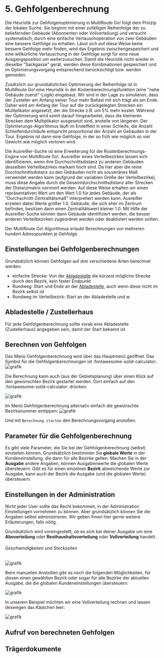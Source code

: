 # **5. Gehfolgenberechnung**

Die Heuristik zur Gehfolgenoptimierung in MultiRoute Go! folgt dem Prinzip der lokalen Suche. Sie beginnt mit einer zufälligen Reihenfolge der zu beliefernden Gebäude (Abonnenten oder Vollverteilung) und versucht systematisch, durch eine einfache Vertauschoperation von zwei Gebäuden eine bessere Gehfolge zu erhalten. Lässt sich auf diese Weise keine bessere Gehfolge mehr finden, wird das Ergebnis zwischengespeichert und eine willkürliche Vertauschung in der Gehfolge sorgt für eine neue Ausgangsposition um weiterzusuchen. Damit die Heuristik nicht wieder in dieselbe "Sackgasse" gerät, werden diese Kombinationen gespeichert und im Optimierungsvorgang entsprechend berücksichtigt bzw. werden gemieden.

Zusätzlich zur grundsätzlichen Optimierung der Reihenfolge ist in MultiRoute Go! eine Heuristik in der Kostenberechnungsfunktion (eine "nahe Gebäude zuerst"-Logik) eingebaut. Wir sind in der Lage zu simulieren, dass der Zusteller am Anfang seiner Tour mehr Ballast mit sich trägt als am Ende. Daher wird am Anfang der Tour auf die zurückgelegten Strecken ein Multiplikator angesetzt, der die Strecke z.B. um 5% mehr kostet. Während der Optimierung wird somit darauf hingearbeitet, dass die kleineren Strecken dem Multiplikator ausgesetzt sind, anstelle von längeren. Der Optimierungs-Algorithmus läuft im Endeffekt in einer Schleife, die Anzahl Schleifendurchläufe entspricht proportional der Anzahl an Gebäuden in der Tour. Ergebnis ist dann eine Gehfolge, in der so früh wie möglich so viel Gewicht wie möglich verloren wird.

Die Ausreißer-Suche ist eine Erweiterung für die Routenberechnungs-Engine von MultiRoute Go!. Ausreißer eines Verteilbezirkes lassen sich identifizieren, wenn ihre Durchschnittsdistanz zu anderen Gebäuden desselben Verteilbezirkes markant hoch sind. Da hier aber die reine Durchschnittsdistanz zu den Gebäuden nicht als souveränes Maß verwendet werden kann (aufgrund der variablen Größe der Verteilbezirke), muss diese Angabe durch die Gesamtdurchschnittsdistanz aller Strecken der Distanzmatrix normiert werden. Auf diese Weise erhalten wir einen repräsentativen Wert um den Wert 1.0 für jedes Gebäude, der als "Durchschnitt-Zentralitätsmaß" interpretiert werden kann. Ausreißer erzielen dabei Werte größer 1.0. Gebäude, die sich eher im Zentrum befinden, besitzen dann einen Zentralitätswert kleiner 1.0. Mit Hilfe der Ausreißer-Suche können dann Gebäude identifiziert werden, die besser anderen Verteilbezirken zugeordnet werden oder deaktiviert werden sollten.

Der MultiRoute Go! Algorithmus erlaubt Berechnungen von mehreren hundert Adresspunkten je Gehfolge.

## Einstellungen bei Gehfolgenberechnungen

Grundsätzlich können Gehfolgen auf drei verschiedene Arten berechnet werden:
- einfache Strecke: Von der [Abladestelle](../spezialhaeuser/#zustellerhaus-abladestelle-anlegenloschen) die kürzest mögliche Strecke durch den Bezirk, kein fester Endpunkt
- Rundweg: Start und Ende an der [Abladestelle](../spezialhaeuser/#zustellerhaus-abladestelle-anlegenloschen), auch wenn diese nicht im Bezirk selbst ist
- Rundweg im Verteilbezirk: Start an der Abladestelle und w


## Abladestelle / Zustellerhaus

Für jede Gehfolgenberechnung sollte vorab eine Abladestelle (Zustellerhaus) angegeben sein, damit der Start bekannt ist. 

## Berechnen von Gehfolgen

Das Menü Gehfolgenberechnung wird über das Hauptmenü geöffnet. Das Symbol für die Gehfolgenberechnungen ist :fontawesome-solid-calculator:.
![grafik](https://user-images.githubusercontent.com/99329016/166660795-0f6367e1-7dbc-45e7-83b7-2cec9fe632b7.png)

Die Berechnung kann auch (aus der Gebietsplanung) über einen Klick auf den gewünschten Bezirk gestartet werden. Dort einfach auf den :fontawesome-solid-calculator: drücken.

![grafik](https://user-images.githubusercontent.com/99329016/166661323-4e0668fb-88f8-4ff3-a552-b2620e8d0a6d.png)

Im Menü Gehfolgenberechnung alternativ einfach die gewünschte Bezirksnummer eintippen:
![grafik](https://user-images.githubusercontent.com/99329016/166661505-c77fcf7a-0600-4955-83e7-b6008b812928.png)

Und mit ```Berechnung starten``` den Berechnungsvorgang anstoßen.


## Parameter für die Gehfolgenberechnung 

Es gibt viele Parameter, die Sie bei der Gehfolgenberechnung (selbst) einstellen können. Grundsätzlich bestimmen Sie **globale Werte** in der Kundeneinstellung, die dann für alle Bezirke gelten. Machen Sie in der **Ausgabe** andere Angaben, können Ausgabenwerte die globalen Werte übersteuern. Gibt es für einen einzelnen **Bezirk** abweichende Werte zur Ausgabe, kann auch der Bezirk die Ausgabe (und die globalen Werte) übersteuern.


## Einstellungen in der Administration

Nicht jeder User sollte das Recht bekommen, in der Administration Einstellungen vornehmen zu können. Aber grundsätzlich können Sie die Angaben selbst administrieren. Wir geben Ihnen hier gerne weitere Erläuterungen, falls nötig.

Grundsätzlich wird voreingestellt, ob es sich bei deiner Ausgabe um eine  **Aboverteilung** oder **Resthaushaltsverteilung** oder **Vollverteilung** handelt.

###### Geschwindigkeiten und Steckzeiten

![grafik](https://user-images.githubusercontent.com/99329016/168796891-3674ae8e-650d-4ad9-916d-407193944ec0.png)


Beim manuellen Anstoßen gibt es noch die folgenden Möglichkeiten, für diesen einen gewählten Bezirk oder sogar für alle Bezirke der aktuellen Ausgabe, die die globalen Kundeneinstellungen übersteuern:

![grafik](https://user-images.githubusercontent.com/99329016/168778910-a3738773-2c01-4228-9d8b-540d2c9b482d.png)

In unserem Beispiel möchten wir eine Vollverteilung rechnen und lassen deswegen das Kästchen leer:

![grafik](https://user-images.githubusercontent.com/99329016/168780491-6cb7a8ee-45fb-4e44-a8b9-23407b9786dc.png)


## Aufruf von berechneten Gehfolgen

## Trägerdokumente
